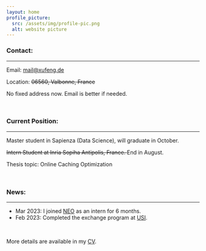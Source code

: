 ```yaml
---
layout: home
profile_picture:
  src: /assets/img/profile-pic.png
  alt: website picture
---
```


<h3 id="contact-">Contact:</h3>
<hr>
<p>Email: <a href="mailto:mail@xufeng.de">mail@xufeng.de</a></p>
<p>Location: <del>06560, Valbonne, France </del> </p>
<p>No fixed address now. Email is better if needed. </p>
<br />

<h3 id="currant-position-">Current Position:</h3>
<hr>
<p>Master student in Sapienza (Data Science), will graduate in October.</p>
<p><del>Intern Student at Inria Sopiha Antipolis, France. </del> End in August.</p>
<p>Thesis topic: Online Caching Optimization</p>
<br />

<h3 id="news-">News:</h3>
<hr>
<ul>
<li>Mar 2023: I joined <a href="https://team.inria.fr/neo/">NEO</a> as an intern for 6 months.</li>
<li>Feb 2023: Completed the exchange program at <a href="https://www.usi.ch">USI</a>.</li>
</ul>

<br />
<p>More details are available in my <a href="/assets/CvAssets/CV
">CV</a>.</p>
